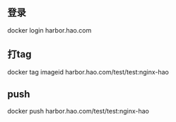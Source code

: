 ## 登录

docker login harbor.hao.com

## 打tag

docker tag imageid  harbor.hao.com/test/test:nginx-hao

## push

docker push harbor.hao.com/test/test:nginx-hao